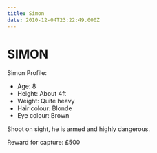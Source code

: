 ```yaml
---
title: Simon
date: 2010-12-04T23:22:49.000Z
---
```

SIMON
=====

Simon Profile:

-   Age: 8
-   Height: About 4ft
-   Weight: Quite heavy
-   Hair colour: Blonde
-   Eye colour: Brown

Shoot on sight, he is armed and highly dangerous.

Reward for capture: £500
